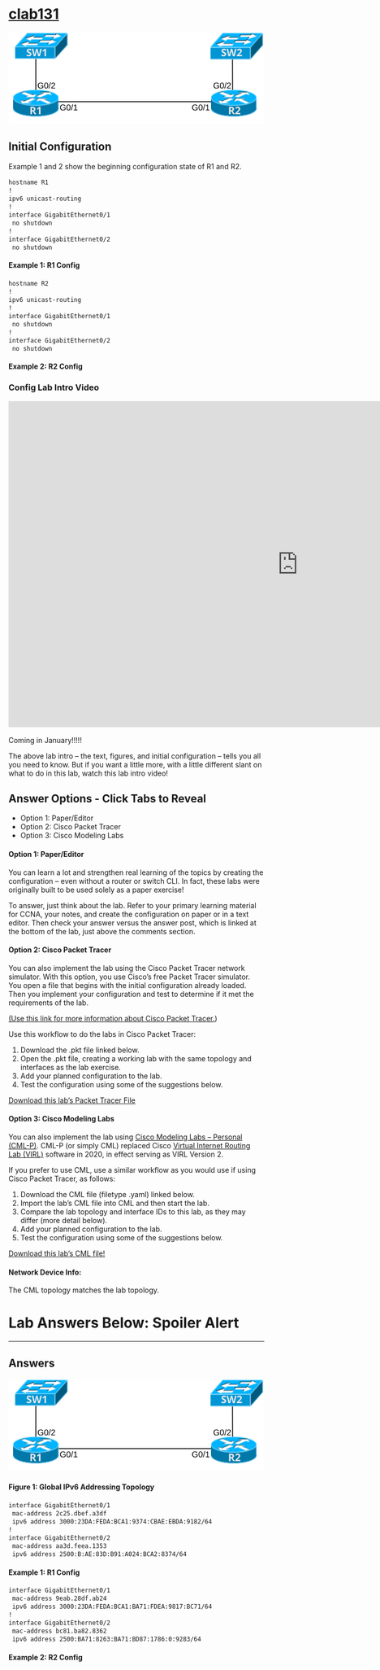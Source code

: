 # [clab131](https://www.certskills.com/clab131/)

![](../images/clab131_img1.svg)

## Initial Configuration

Example 1 and 2 show the beginning configuration state of R1 and R2.

    hostname R1
    !
    ipv6 unicast-routing
    !
    interface GigabitEthernet0/1
     no shutdown
    !
    interface GigabitEthernet0/2
     no shutdown

#### Example 1: R1 Config

    hostname R2
    !
    ipv6 unicast-routing
    !
    interface GigabitEthernet0/1
     no shutdown
    !
    interface GigabitEthernet0/2
     no shutdown

#### Example 2: R2 Config







### Config Lab Intro Video

<iframe id="iframe-player-10" data-id="10" title="CCNA Reading Break" width="1140" height="641" src="https://www.youtube.com/embed/videoseries?list=PLhDAmDsTz9Xe2JrZqmPlMjYi5vsNAILG3" frameborder="0" allow="accelerometer; autoplay; clipboard-write; encrypted-media; gyroscope; picture-in-picture; web-share" referrerpolicy="strict-origin-when-cross-origin" allowfullscreen></iframe>


Coming in January!!!!!

The above lab intro – the text, figures, and initial configuration – tells you all you need to know. But if you want a little more, with a little different slant on what to do in this lab, watch this lab intro video!

## Answer Options - Click Tabs to Reveal

- Option 1: Paper/Editor
- Option 2: Cisco Packet Tracer
- Option 3: Cisco Modeling Labs

#### Option 1: Paper/Editor

You can learn a lot and strengthen real learning of the topics by creating the configuration – even without a router or switch CLI. In fact, these labs were originally built to be used solely as a paper exercise!

To answer, just think about the lab. Refer to your primary learning material for CCNA, your notes, and create the configuration on paper or in a text editor. Then check your answer versus the answer post, which is linked at the bottom of the lab, just above the comments section.

#### Option 2: Cisco Packet Tracer

You can also implement the lab using the Cisco Packet Tracer network simulator. With this option, you use Cisco’s free Packet Tracer simulator. You open a file that begins with the initial configuration already loaded. Then you implement your configuration and test to determine if it met the requirements of the lab.

[(Use this link for more information about Cisco Packet Tracer.](https://www.certskills.com/packettracer))

Use this workflow to do the labs in Cisco Packet Tracer:

1. Download the .pkt file linked below.
2. Open the .pkt file, creating a working lab with the same topology and interfaces as the lab exercise.
3. Add your planned configuration to the lab.
4. Test the configuration using some of the suggestions below.

[Download this lab’s Packet Tracer File](https://files.certskills.com/virl/clab131.pkt)

#### Option 3: Cisco Modeling Labs

You can also implement the lab using [Cisco Modeling Labs – Personal (CML-P)](https://developer.cisco.com/modeling-labs/). CML-P (or simply CML) replaced Cisco [Virtual Internet Routing Lab (VIRL)](https://virl.cisco.com/) software in 2020, in effect serving as VIRL Version 2.

If you prefer to use CML, use a similar workflow as you would use if using Cisco Packet Tracer, as follows:

1. Download the CML file (filetype .yaml) linked below.
2. Import the lab’s CML file into CML and then start the lab.
3. Compare the lab topology and interface IDs to this lab, as they may differ (more detail below).
4. Add your planned configuration to the lab.
5. Test the configuration using some of the suggestions below.

[Download this lab’s CML file!](https://files.certskills.com/virl/clab131.yaml)

#### Network Device Info:

The CML topology matches the lab topology.

# Lab Answers Below: Spoiler Alert

---

## Answers

#### ![](../images/clab131_img1.svg)

#### Figure 1: Global IPv6 Addressing Topology

#### 

    interface GigabitEthernet0/1
     mac-address 2c25.dbef.a3df
     ipv6 address 3000:23DA:FEDA:BCA1:9374:CBAE:EBDA:9182/64
    !
    interface GigabitEthernet0/2
     mac-address aa3d.feea.1353
     ipv6 address 2500:B:AE:83D:B91:A024:BCA2:8374/64

#### Example 1: R1 Config

    interface GigabitEthernet0/1
     mac-address 9eab.28df.ab24
     ipv6 address 3000:23DA:FEDA:BCA1:BA71:FDEA:9817:BC71/64
    !
    interface GigabitEthernet0/2
     mac-address bc81.ba82.8362
     ipv6 address 2500:BA71:8263:BA71:BD87:1786:0:9283/64

#### Example 2: R2 Config